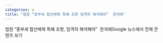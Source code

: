 ```yaml
---
categories: a
title: "법원 “종부세 합산배제 특혜 조항 엄격히 해석해야”  한겨레"
---
```

법원 “종부세 합산배제 특혜 조항, 엄격히 해석해야”&nbsp;&nbsp;한겨레Google 뉴스에서 전체 콘텐츠 보기
